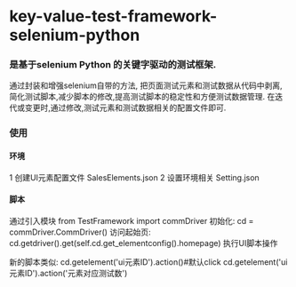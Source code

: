 # key-value-test-framework-selenium-python
### 是基于selenium Python 的关键字驱动的测试框架. 
通过封装和增强selenium自带的方法, 把页面测试元素和测试数据从代码中剥离,
简化测试脚本,减少脚本的修改,提高测试脚本的稳定性和方便测试数据管理.
在迭代或变更时,通过修改,测试元素和测试数据相关的配置文件即可. 
### 使用
#### 环境
1 创建UI元素配置文件 SalesElements.json
2 设置环境相关 Setting.json
#### 脚本
通过引入模块 from TestFramework import commDriver
初始化:
cd = commDriver.CommDriver()
访问起始页:
cd.getdriver().get(self.cd.get_elementconfig().homepage)
执行UI脚本操作

新的脚本类似:
cd.getelement('ui元素ID').action()#默认click
cd.getelement('ui元素ID').action('元素对应测试数')

